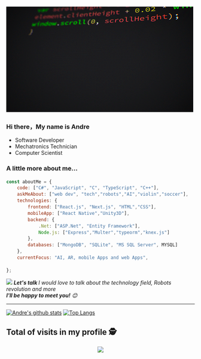 ![gif](https://github.com/Andre2553/Andre2553/blob/main/source.gif)

### Hi there，My name is Andre


- Software Developer
- Mechatronics Technician
- Computer Scientist

###  A little more about me...  

```javascript
const aboutMe = {
    code: ["C#", "JavaScript", "C", "TypeScript", "C++"],
    askMeAbout: ["web dev", "tech","robots","AI","violin","soccer"],
    technologies: {
        frontend: ["React.js", "Next.js", "HTML","CSS"],
        mobileApp: ["React Native","Unity3D"],
        backend: {
            .Net: ["ASP.Net", "Entity Framework"],
            Node.js: ["Express","Multer","typeorm","knex.js"]
        },
        databases: ["MongoDB", "SQLite", "MS SQL Server", MYSQL]
    },
    currentFocus: "AI, AR, mobile Apps and web Apps",
    
};
```

<img src="https://media.giphy.com/media/LnQjpWaON8nhr21vNW/giphy.gif" width="60"> <em><b>Let's talk </b> I would love to talk about the technology field, Robots revolution and more <br/><b>I'll be happy to meet you!</b> 😊</em>

---

[![Andre's github stats](https://github-readme-stats.vercel.app/api?username=Andre2553&show_icons=true&theme=merko)](https://github.com/anuraghazra/github-readme-stats) [![Top Langs](https://github-readme-stats.vercel.app/api/top-langs/?username=Andre2553&layout=compact&theme=merko)](https://github.com/anuraghazra/github-readme-stats)

<p align="center"> 

 ## Total of visits in my profile :detective: <br>
 <p align="center"> 
   <img alingn="center" src="https://profile-counter.glitch.me/Andre2553/count.svg" />
 </p>


